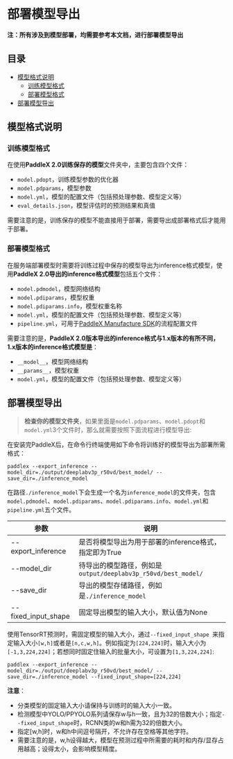 # 部署模型导出

**注：所有涉及到模型部署，均需要参考本文档，进行部署模型导出**

## 目录

* [模型格式说明](#1)
  * [训练模型格式](#11)
  * [部署模型格式](#12)
* [部署模型导出](#2)


## <h2 id="1">模型格式说明</h2>

### <h3 id="11">训练模型格式</h3>

在使用**PaddleX 2.0训练保存的模型**文件夹中，主要包含四个文件：
- `model.pdopt`，训练模型参数的优化器
- `model.pdparams`，模型参数
- `model.yml`，模型的配置文件（包括预处理参数、模型定义等）
- `eval_details.json`，模型评估时的预测结果和真值

需要注意的是，训练保存的模型不能直接用于部署，需要导出成部署格式后才能用于部署。

### <h3 id="12">部署模型格式</h3>

在服务端部署模型时需要将训练过程中保存的模型导出为inference格式模型，使用**PaddleX 2.0导出的inference格式模型**包括五个文件：
- `model.pdmodel`，模型网络结构
- `model.pdiparams`，模型权重
- `model.pdiparams.info`，模型权重名称
- `model.yml`，模型的配置文件（包括预处理参数、模型定义等）
- `pipeline.yml`，可用于[PaddleX Manufacture SDK](https://github.com/PaddlePaddle/PaddleX/tree/develop/deploy/cpp/docs/manufacture_sdk)的流程配置文件


需要注意的是，**PaddleX 2.0版本导出的inference格式与1.x版本的有所不同，1.x版本的inference格式模型是**：
- `__model__`，模型网络结构
- `__params__`，模型权重
- `model.yml`，模型的配置文件（包括预处理参数、模型定义等）


## <h2 id="2">部署模型导出</h2>

> **检查你的模型文件夹**，如果里面是`model.pdparams`、`model.pdopt`和`model.yml`3个文件时，那么就需要按照下面流程进行模型导出:

在安装完PaddleX后，在命令行终端使用如下命令将训练好的模型导出为部署所需格式：

```commandline
paddlex --export_inference --model_dir=./output/deeplabv3p_r50vd/best_model/ --save_dir=./inference_model
```

在路径`./inference_model`下会生成一个名为`inference_model`的文件夹，包含`model.pdmodel`、`model.pdiparams`、`model.pdiparams.info`、`model.yml`和`pipeline.yml`五个文件。


| 参数 | 说明 |
| ---- | ---- |
| --export_inference | 是否将模型导出为用于部署的inference格式，指定即为True |
| --model_dir | 待导出的模型路径，例如是`output/deeplabv3p_r50vd/best_model/` |
| --save_dir | 导出的模型存储路径，例如是`./inference_model` |
| --fixed_input_shape | 固定导出模型的输入大小，默认值为None |

使用TensorRT预测时，需固定模型的输入大小，通过`--fixed_input_shape `来指定输入大小`[w,h]`或者是`[n,c,w,h]`。例如指定为`[224,224]`时，输入大小为`[-1,3,224,224]`；若想同时固定住输入的批量大小，可设置为`[1,3,224,224]`:

```commandline
paddlex --export_inference --model_dir=./output/deeplabv3p_r50vd/best_model/ --save_dir=./inference_model --fixed_input_shape=[224,224]
```

**注意**：
- 分类模型的固定输入大小请保持与训练时的输入大小一致。
- 检测模型中YOLO/PPYOLO系列请保存w与h一致，且为32的倍数大小；指定`--fixed_input_shape`时，RCNN类的w和h需为32的倍数大小。
- 指定[w,h]时，w和h中间逗号隔开，不允许存在空格等其他字符。
- 需要注意的是，w,h设得越大，模型在预测过程中所需要的耗时和内存/显存占用越高；设得太小，会影响模型精度。
